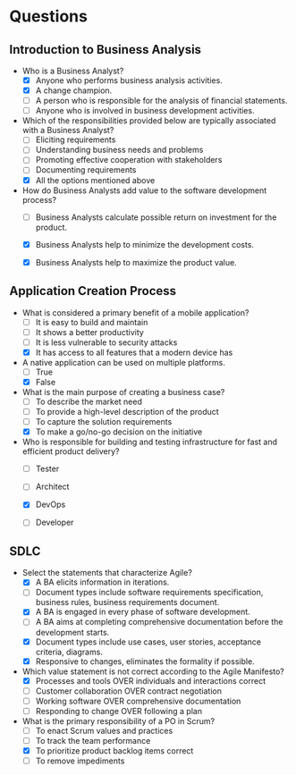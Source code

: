 # Questions

## Introduction to Business Analysis

- Who is a Business Analyst?
	* [x] Anyone who performs business analysis activities.
	* [x] A change champion.
	* [ ] A person who is responsible for the analysis of financial statements.
	* [ ] Anyone who is involved in business development activities.

- Which of the responsibilities provided below are typically associated with a Business Analyst?
	* [ ] Eliciting requirements
	* [ ] Understanding business needs and problems
	* [ ] Promoting effective cooperation with stakeholders
	* [ ] Documenting requirements
	* [x] All the options mentioned above

- How do Business Analysts add value to the software development process?
	* [ ] Business Analysts calculate possible return on investment for the product.
	* [x] Business Analysts help to minimize the development costs.
	* [x] Business Analysts help to maximize the product value.


## Application Creation Process

- What is considered a primary benefit of a mobile application?
	* [ ] It is easy to build and maintain
	* [ ] It shows a better productivity
	* [ ] It is less vulnerable to security attacks
	* [x] It has access to all features that a modern device has

- A native application can be used on multiple platforms.
	* [ ] True
	* [x] False

- What is the main purpose of creating a business case?
	* [ ] To describe the market need
	* [ ] To provide a high-level description of the product
	* [ ] To capture the solution requirements
	* [x] To make a go/no-go decision on the initiative

- Who is responsible for building and testing infrastructure for fast and efficient product delivery?
	* [ ] Tester
	* [ ] Architect
	* [x] DevOps
	* [ ] Developer


## SDLC

- Select the statements that characterize Agile?
	* [x] A BA elicits information in iterations.
	* [ ] Document types include software requirements specification, business rules, business requirements document.
	* [x] A BA is engaged in every phase of software development.
	* [ ] A BA aims at completing comprehensive documentation before the development starts.
	* [x] Document types include use cases, user stories, acceptance criteria, diagrams.
	* [x] Responsive to changes, eliminates the formality if possible.

- Which value statement is not correct according to the Agile Manifesto?
	* [x] Processes and tools OVER individuals and interactions correct
	* [ ] Customer collaboration OVER contract negotiation
	* [ ] Working software OVER comprehensive documentation
	* [ ] Responding to change OVER following a plan

- What is the primary responsibility of a PO in Scrum?
	* [ ] To enact Scrum values and practices
	* [ ] To track the team performance
	* [x] To prioritize product backlog items correct
	* [ ] To remove impediments
